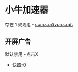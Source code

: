 # 小牛加速器

存在 1 规则组 - [com.craftvpn.craft](/src/apps/com.craftvpn.craft.ts)

## 开屏广告

默认禁用 - 点击X

- [快照-0](https://i.gkd.li/i/13914788)
